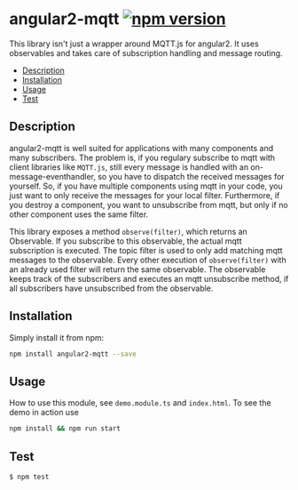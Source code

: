 # angular2-mqtt [![npm version](https://badge.fury.io/js/angular2-mqtt.svg)](https://badge.fury.io/js/angular2-mqtt)

This library isn't just a wrapper around MQTT.js for angular2.
It uses observables and takes care of subscription handling and message routing.

* [Description](#description)
* [Installation](#installation)
* [Usage](#usage)
* [Test](#test)

## Description
angular2-mqtt is well suited for applications with many components and many subscribers. 
The problem is, if you regulary subscribe to mqtt with client libraries like `MQTT.js`, still every message is handled with an on-message-eventhandler, so you have to dispatch the received messages for yourself.
So, if you have multiple components using mqtt in your code, you just want to only receive the messages for your local filter.
Furthermore, if you destroy a component, you want to unsubscribe from mqtt, but only if no other component uses the same filter.

This library exposes a method `observe(filter)`, which returns an Observable. If you subscribe to this observable, the actual mqtt subscription is executed. The topic filter is used to only add matching mqtt messages to the observable. Every other execution of `observe(filter)` with an already used filter will return the same observable. The observable keeps track of the subscribers and executes an mqtt unsubscribe method, if all subscribers have unsubscribed from the observable.

## Installation

Simply install it from npm:

```sh
npm install angular2-mqtt --save
```

## Usage
How to use this module, see `demo.module.ts` and `index.html`.
To see the demo in action use
```sh
npm install && npm run start
```

## Test

```
$ npm test
```
